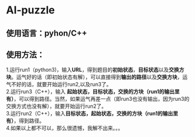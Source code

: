 # AI-puzzle
## 使用语言：pyhon/C++
## 使用方法：
1.运行run1（python3)，输入**URL**，得到题目的**初始状态**，**目标状态**以及**交换方块**。运气好的话（即初始状态有解），可以直接得到**输出的路径**以及**交换方块**，运气不好的话，就要开始运行run2,以及run3了。  
2.运行run3（C++），输入 **起始状态，目标状态，交换的方块（run1的输出里有）**，可以得到路径。当然，如果运气再差一点（即run3也没有输出，因为run3的交换方式也没有解），就要开始运行run2了。  
3.运行run2（C++），输入**目标状态，起始状态，交换的方块（run1的输出里有）**，得到路径。  
4.如果以上都不可以，那么很遗憾，我解不出来。。。  

